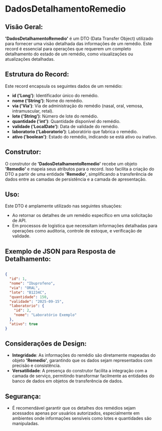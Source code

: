 # DadosDetalhamentoRemedio 

## Visão Geral:

**'DadosDetalhamentoRemedio'** é um DTO (Data Transfer Object) utilizado para fornecer uma visão detalhada das informações de um remédio. Este record é essencial para operações que requerem um completo detalhamento do estado de um remédio, como visualizações ou atualizações detalhadas.

## Estrutura do Record:

Este record encapsula os seguintes dados de um remédio:

- **id ('Long')**: Identificador único do remédio.
- **nome ('String')**: Nome do remédio.
- **via ('Via')**: Via de administração do remédio (nasal, oral, vemosa, intramuscular, retal).
- **lote ('String')**: Número de lote do remédio.
- **quantidade ('int')**: Quantidade disponível do remédio.
- **validade ('LocalDate')**: Data de validade do remédio.
- **laboratorio ('Laboratorio')**: Laboratório que fabrica o remédio.
- **ativo ('boolean')**: Estado do remédio, indicando se está ativo ou inativo.

## Construtor:

O construtor de **'DadosDetalhamentoRemedio'** recebe um objeto **'Remedio'** e mapeia seus atributos para o record. Isso facilita a criação do DTO a partir de uma entidade **'Remedio'**, simplificando a transferência de dados entre as camadas de persistência e a camada de apresentação.

## Uso:

Este DTO é amplamente utilizado nas seguintes situações:

- Ao retornar os detalhes de um remédio específico em uma solicitação de API.
- Em processos de logística que necessitam informações detalhadas para operações como auditoria, controle de estoque, e verificação de validade.

## Exemplo de JSON para Resposta de Detalhamento:

```JSON

{
  "id": 1,
  "nome": "Ibuprofeno",
  "via": "ORAL",
  "lote": "B1234C",
  "quantidade": 150,
  "validade": "2025-09-15",
  "laboratorio": {
    "id": 2,
    "nome": "Laboratório Exemplo"
  },
  "ativo": true
}

```

## Considerações de Design:

- **Integridade**: As informações do remédio são diretamente mapeadas do objeto **'Remedio'**, garantindo que os dados sejam representados com precisão e consistência.
- **Versatilidade**: A presença do construtor facilita a integração com a camada de serviço, permitindo transformar facilmente as entidades do banco de dados em objetos de transferência de dados.

## Segurança:

- É recomendável garantir que os detalhes dos remédios sejam acessados apenas por usuários autorizados, especialmente em ambientes onde informações sensíveis como lotes e quantidades são manipuladas.